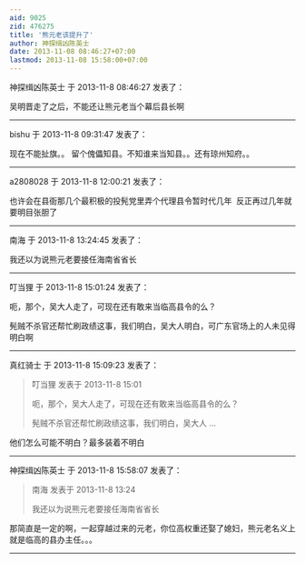 ```yaml
---
aid: 9025
zid: 476275
title: '熊元老该提升了'
author: 神探缉凶陈英士
date: 2013-11-08 08:46:27+07:00
lastmod: 2013-11-08 15:58:00+07:00
---
```


神探缉凶陈英士 于 2013-11-8 08:46:27 发表了：

吴明晋走了之后，不能还让熊元老当个幕后县长啊

---------

bishu 于 2013-11-8 09:31:47 发表了：

现在不能扯旗。。 留个傀儡知县。不知谁来当知县。。还有琼州知府。。

---------

a2808028 于 2013-11-8 12:00:21 发表了：

也许会在县衙那几个最积极的投髡党里弄个代理县令暂时代几年  反正再过几年就要明目张胆了

---------

南海 于 2013-11-8 13:24:45 发表了：

我还以为说熊元老要接任海南省省长

---------

叮当狸 于 2013-11-8 15:01:24 发表了：

呃，那个，吴大人走了，可现在还有敢来当临高县令的么？

髡贼不杀官还帮忙刷政绩这事，我们明白，吴大人明白，可广东官场上的人未见得明白啊

---------

真红骑士 于 2013-11-8 15:09:23 发表了：

> 叮当狸 发表于 2013-11-8 15:01
> 
> 呃，那个，吴大人走了，可现在还有敢来当临高县令的么？
> 
> 髡贼不杀官还帮忙刷政绩这事，我们明白，吴大人 ...



他们怎么可能不明白？最多装着不明白

---------

神探缉凶陈英士 于 2013-11-8 15:58:07 发表了：

> 南海 发表于 2013-11-8 13:24
> 
> 我还以为说熊元老要接任海南省省长



那简直是一定的啊，一起穿越过来的元老，你位高权重还娶了媳妇，熊元老名义上就是临高的县办主任。。。

---------

